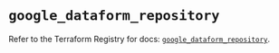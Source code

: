 # `google_dataform_repository`

Refer to the Terraform Registry for docs: [`google_dataform_repository`](https://registry.terraform.io/providers/hashicorp/google-beta/5.24.0/docs/resources/google_dataform_repository).
